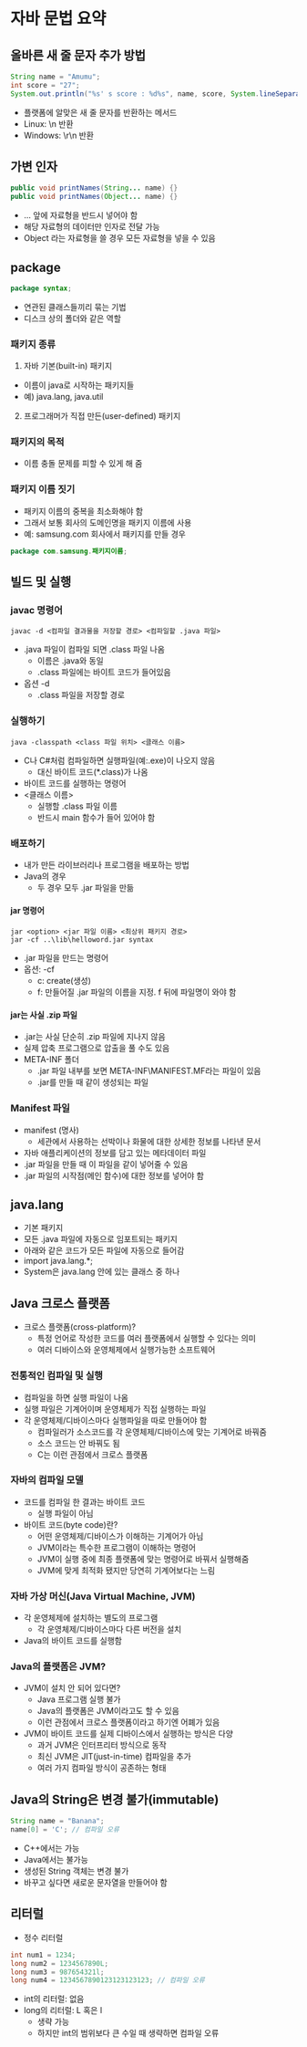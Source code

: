 # 자바 문법 요약
## 올바른 새 줄 문자 추가 방법
```java
String name = "Amumu";
int score = "27";
System.out.println("%s' s score : %d%s", name, score, System.lineSeparator());
```
- 플랫폼에 알맞은 새 줄 문자를 반환하는 메서드
- Linux: \n 반환
- Windows: \r\n 반환

## 가변 인자 
```java
public void printNames(String... name) {}
public void printNames(Object... name) {}
```
- ... 앞에 자료형을 반드시 넣어야 함
- 해당 자료형의 데이터만 인자로 전달 가능
- Object 라는 자료형을 쓸 경우 모든 자료형을 넣을 수 있음

## package
```java
package syntax;
```
- 연관된 클래스들끼리 묶는 기법
- 디스크 상의 폴더와 같은 역할

### 패키지 종류
1. 자바 기본(built-in) 패키지
  - 이름이 java로 시작하는 패키지들
  - 예) java.lang, java.util
2. 프로그래머가 직접 만든(user-defined) 패키지

### 패키지의 목적
- 이름 충돌 문제를 피할 수 있게 해 줌

### 패키지 이름 짓기
- 패키지 이름의 중복을 최소화해야 함
- 그래서 보통 회사의 도메인명을 패키지 이름에 사용
- 예: samsung.com 회사에서 패키지를 만들 경우
```java
package com.samsung.패키지이름;
```

## 빌드 및 실행
### javac 명령어
```text
javac -d <컴파일 결과물을 저장할 경로> <컴파일할 .java 파일>
```
- .java 파일이 컴파일 되면 .class 파일 나옴
  - 이름은 .java와 동일
  - .class 파일에는 바이트 코드가 들어있음
- 옵션 -d
  - .class 파일을 저장할 경로

### 실행하기
```text
java -classpath <class 파일 위치> <클래스 이름>
```
- C나 C#처럼 컴파일하면 실행파일(예:.exe)이 나오지 않음
  - 대신 바이트 코드(*.class)가 나옴
- 바이트 코드를 실행하는 명령어
- <클래스 이름>
  - 실행할 .class 파일 이름
  - 반드시 main 함수가 들어 있어야 함

### 배포하기
- 내가 만든 라이브러리나 프로그램을 배포하는 방법
- Java의 경우
  - 두 경우 모두 .jar 파일을 만듦

#### jar 명령어
```text
jar <option> <jar 파일 이름> <최상위 패키지 경로>
jar -cf ..\lib\helloword.jar syntax
```
- .jar 파일을 만드는 명령어
- 옵션: -cf
  - c: create(생성)
  - f: 만들어질 .jar 파일의 이름을 지정. f 뒤에 파일명이 와야 함

#### jar는 사실 .zip 파일
- .jar는 사실 단순히 .zip 파일에 지나지 않음
- 실제 압축 프로그램으로 압출을 풀 수도 있음
- META-INF 폴더
  - .jar 파일 내부를 보면 META-INF\MANIFEST.MF라는 파일이 있음
  - .jar를 만들 때 같이 생성되는 파일

### Manifest 파일
- manifest (명사)
  - 세관에서 사용하는 선박이나 화물에 대한 상세한 정보를 나타낸 문서
- 자바 애플리케이션의 정보를 담고 있는 메타데이터 파일
- .jar 파일을 만들 때 이 파일을 같이 넣어줄 수 있음
- .jar 파일의 시작점(메인 함수)에 대한 정보를 넣어야 함

## java.lang
- 기본 패키지
- 모든 .java 파일에 자동으로 임포트되는 패키지
- 아래와 같은 코드가 모든 파일에 자동으로 들어감
- import java.lang.*;
- System은 java.lang 안에 있는 클래스 중 하나

## Java 크로스 플랫폼
- 크로스 플랫폼(cross-platform)?
  - 특정 언어로 작성한 코드를 여러 플랫폼에서 실행할 수 있다는 의미
  - 여러 디바이스와 운영체제에서 실행가능한 소프트웨어

### 전통적인 컴파일 및 실행
- 컴파일을 하면 실행 파일이 나옴
- 실행 파일은 기계어이며 운영체제가 직접 실행하는 파일
- 각 운영체제/디바이스마다 실행파일을 따로 만들어야 함
  - 컴파일러가 소스코드를 각 운영체제/디바이스에 맞는 기계어로 바꿔줌
  - 소스 코드는 안 바꿔도 됨
  - C는 이런 관점에서 크로스 플랫폼

### 자바의 컴파일 모델
- 코드를 컴파일 한 결과는 바이트 코드
  - 실행 파일이 아님
- 바이트 코드(byte code)란?
  - 어떤 운영체제/디바이스가 이해하는 기계어가 아님
  - JVM이라는 특수한 프로그램이 이해하는 명령어
  - JVM이 실행 중에 최종 플랫폼에 맞는 명령어로 바꿔서 실행해줌
  - JVM에 맞게 최적화 됐지만 당연히 기계어보다는 느림

### 자바 가상 머신(Java Virtual Machine, JVM)
- 각 운영체제에 설치하는 별도의 프로그램
  - 각 운영체제/디바이스마다 다른 버전을 설치
- Java의 바이트 코드를 실행함


### Java의 플랫폼은 JVM?
- JVM이 설치 안 되어 있다면?
  - Java 프로그램 실행 불가
  - Java의 플랫폼은 JVM이라고도 할 수 있음
  - 이런 관점에서 크로스 플랫폼이라고 하기엔 어폐가 있음
- JVM이 바이트 코드를 실제 디바이스에서 실행하는 방식은 다양
  - 과거 JVM은 인터프리터 방식으로 동작
  - 최신 JVM은 JIT(just-in-time) 컴파일을 추가
  - 여러 가지 컴파일 방식이 공존하는 형태


## Java의 String은 변경 불가(immutable)
```java
String name = "Banana";
name[0] = 'C'; // 컴파일 오류
```
- C++에서는 가능
- Java에서는 불가능
- 생성된 String 객체는 변경 불가
- 바꾸고 싶다면 새로운 문자열을 만들어야 함

## 리터럴
- 정수 리터럴
```java
int num1 = 1234;
long num2 = 1234567890L;
long num3 = 987654321l;
long num4 = 1234567890123123123123; // 컴파일 오류
```
- int의 리터럴: 없음
- long의 리터럴: L 혹은 l
  - 생략 가능
  - 하지만 int의 범위보다 큰 수일 때 생략하면 컴파일 오류

